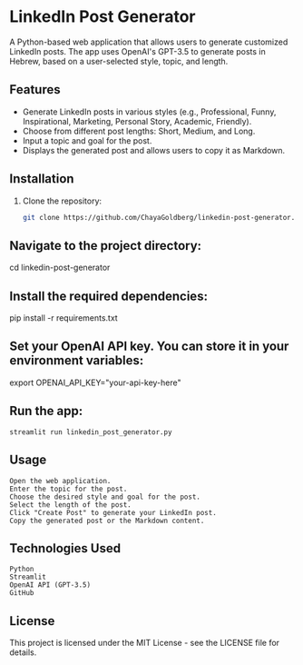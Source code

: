 

# LinkedIn Post Generator

A Python-based web application that allows users to generate customized LinkedIn posts. The app uses OpenAI's GPT-3.5 to generate posts in Hebrew, based on a user-selected style, topic, and length.

## Features

- Generate LinkedIn posts in various styles (e.g., Professional, Funny, Inspirational, Marketing, Personal Story, Academic, Friendly).
- Choose from different post lengths: Short, Medium, and Long.
- Input a topic and goal for the post.
- Displays the generated post and allows users to copy it as Markdown.

## Installation

1. Clone the repository:

   ```bash
   git clone https://github.com/ChayaGoldberg/linkedin-post-generator.git

## Navigate to the project directory:

cd linkedin-post-generator

## Install the required dependencies:

pip install -r requirements.txt

## Set your OpenAI API key. You can store it in your environment variables:

export OPENAI_API_KEY="your-api-key-here"

## Run the app:

    streamlit run linkedin_post_generator.py

## Usage

    Open the web application.
    Enter the topic for the post.
    Choose the desired style and goal for the post.
    Select the length of the post.
    Click "Create Post" to generate your LinkedIn post.
    Copy the generated post or the Markdown content.

## Technologies Used

    Python
    Streamlit
    OpenAI API (GPT-3.5)
    GitHub

## License

This project is licensed under the MIT License - see the LICENSE file for details.

